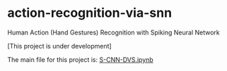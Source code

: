# action-recognition-via-snn
Human Action (Hand Gestures) Recognition with Spiking Neural Network

[This project is under development]

The main file for this project is: [S-CNN-DVS.ipynb](https://github.com/ArefMq/action-recognition-via-snn/blob/master/S-CNN-DVS.ipynb)
